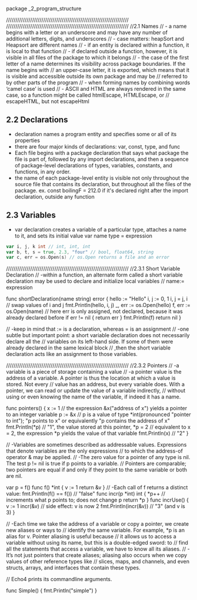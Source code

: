 package _2_program_structure

//////////////////////////////////////////////////////////////////
//////////////////////////////////////////////////////////////////
//2.1 Names
// - a name begins with a letter or an underscore and may have any number of additional letters, digits, and underscores
// - case matters: heapSort and Heapsort are different names
// - if an entity is declared within a function, it is local to that function
// - if declared outside a function, however, it is visible in all files of the package to which it belongs
// - the case of the first letter of a name determines its visibility across package boundaries. If the name begins with
// an upper-case letter, it is exported, which means that it is visible and accessible outside its own package and may be
// referred to by other parts of the program
// - when forming names by combining words ‘camel case’ is used
// - ASCII and HTML are always rendered in the same case, so a function might be called htmlEscape, HTMLEscape, or
// escapeHTML, but not escapeHtml

## 2.2 Declarations

* declaration names a program entity and specifies some or all of its properties
* there are four major kinds of declarations: var, const, type, and func
* Each file begins with a package declaration that says what package the file is part of, followed by any import
declarations, and then a sequence of package-level declarations of types, variables, constants, and functions, in any order.
* the name of each package-level entity is visible not only throughout the source file that contains its declaration,
but throughout all the files of the package. ex. const boilingF = 212.0 if it's declared right after the import
declaration, outside any function

## 2.3 Variables

* var declaration creates a variable of a particular type, attaches a name to it, and sets its initial value
var name type = expression

```go
var i, j, k int // int, int, int
var b, t, s = true, 2.3, "four" // bool, float64, string
var c, err = os.Open(s) // os.Open returns a file and an error
```

//////////////////////////////////////////////////////////////////
//2.3.1 Short Variable Declaration
// -within a function, an alternate form called a short variable declaration may be used to declare and initialize local variables
// name:= expression

func shortDeclaration(name string) error {
	hello := "Hello"
	i, j := 0, 1
	i, j = j, i // swap values of i and j
	fmt.Println(hello, i, j)
	_, err := os.Open(hello)
	f, err := os.Open(name) // here err is only assigned, not declared, because it was already declared before
	if err != nil {
		return err
	}
	fmt.Println(f)
	return nil
}

// -keep in mind that := is a declaration, whereas = is an assignment
// -one subtle but important point: a short variable declaration does not necessarily declare all the
// variables on its left-hand side. If some of them were already declared in the same lexical block
// ,then the short variable declaration acts like an assignment to those variables.

//////////////////////////////////////////////////////////////////
//2.3.2 Pointers
// -a variable is a piece of storage containing a value
// -a pointer value is the address of a variable. A pointer is thus the location at which a value is stored. Not every
// value has an address, but every variable does. With a pointer, we can read or update the value of a variable indirectly,
// without using or even knowing the name of the variable, if indeed it has a name.

func pointers() {
	x := 1				// the expression &x("address of x") yields a pointer to an integer variable
	p := &x				// p is a value of type *int(pronounced "pointer to int"); "p points to x" or equivalently "p contains the address of x"
	fmt.Println(*p)		// "1", the value stored at this pointer,
	*p = 2				// equivalent to x = 2,  the expression *p yields the value of that variable
	fmt.Println(x)		// "2"
}

// -Variables are sometimes described as addressable values. Expressions that denote variables are the only expressions
// to which the address-of operator & may be applied.
// -The zero value for a pointer of any type is nil. The test p != nil is true if p points to a variable.
// Pointers are comparable; two pointers are equal if and only if they point to the same variable or both are nil.

var p = f()
func f() *int {
	v := 1
	return &v
}
// -Each call of f returns a distinct value: fmt.Println(f() == f()) // "false"
func incr(p *int) int {
	*p++ // increments what p points to; does not change p
	return *p
}
func incrUse() {
	v := 1
	incr(&v)					// side effect: v is now 2
	fmt.Println(incr(&v))		// "3" (and v is 3)
}

// -Each time we take the address of a variable or copy a pointer, we create new aliases or ways to
// identify the same variable. For example, *p is an alias for v. Pointer aliasing is useful because
// it allows us to access a variable without using its name, but this is a double-edged sword: to
// find all the statements that access a variable, we have to know all its aliases.
// -It’s not just pointers that create aliases; aliasing also occurs when we copy values of other reference types like
// slices, maps, and channels, and even structs, arrays, and interfaces that contain these types.

// Echo4 prints its commandline arguments.




func Simple() {
	fmt.Println("simple")
}
